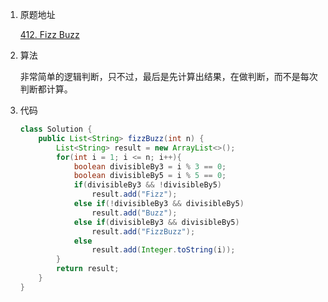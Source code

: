 1. 原题地址

   [412. Fizz Buzz](https://leetcode-cn.com/problems/fizz-buzz/)

2. 算法

   非常简单的逻辑判断，只不过，最后是先计算出结果，在做判断，而不是每次判断都计算。

3. 代码

   ```java
   class Solution {
       public List<String> fizzBuzz(int n) {
           List<String> result = new ArrayList<>();
           for(int i = 1; i <= n; i++){
               boolean divisibleBy3 = i % 3 == 0;
               boolean divisibleBy5 = i % 5 == 0; 
               if(divisibleBy3 && !divisibleBy5)
                   result.add("Fizz");
               else if(!divisibleBy3 && divisibleBy5)
                   result.add("Buzz");
               else if(divisibleBy3 && divisibleBy5)
                   result.add("FizzBuzz");
               else   
                   result.add(Integer.toString(i));
           }
           return result;
       }
   }
   ```

   